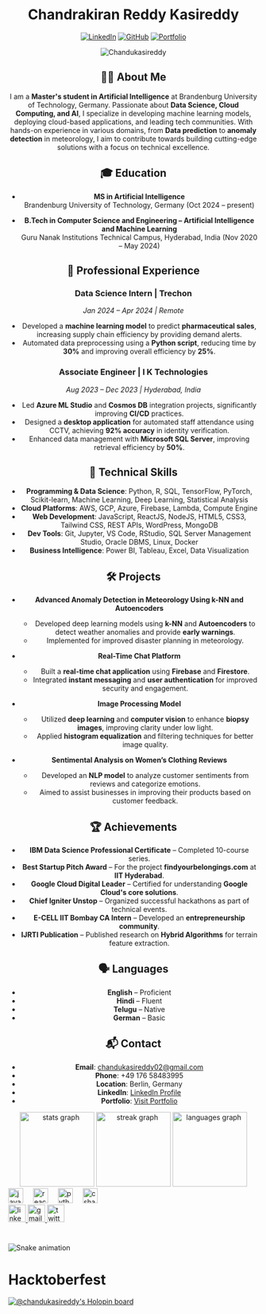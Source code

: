 <div align="center">
  
# Chandrakiran Reddy Kasireddy
[![LinkedIn](https://img.shields.io/badge/LinkedIn-chandrakiranreddy-blue)](https://www.linkedin.com/in/chandrakiranreddy)
[![GitHub](https://img.shields.io/github/followers/chandrakiranreddy?label=follow&style=social)](https://github.com/Chandukasireddy)
[![Portfolio](https://img.shields.io/badge/Portfolio-Visit-brightgreen)](https://chandu.graspins.com/)

<p align="center"> <img src="https://komarev.com/ghpvc/?username=Chandukasireddy&label=Profile%20views&color=0e75b6&style=flat" alt="Chandukasireddy" /> </p>

## 👨‍💻 About Me
I am a **Master's student in Artificial Intelligence** at Brandenburg University of Technology, Germany. Passionate about **Data Science, Cloud Computing, and AI**, I specialize in developing machine learning models, deploying cloud-based applications, and leading tech communities. With hands-on experience in various domains, from **Data prediction** to **anomaly detection** in meteorology, I aim to contribute towards building cutting-edge solutions with a focus on technical excellence.

## 🎓 Education

- **MS in Artificial Intelligence**  
  Brandenburg University of Technology, Germany (Oct 2024 – present)

- **B.Tech in Computer Science and Engineering – Artificial Intelligence and Machine Learning**  
  Guru Nanak Institutions Technical Campus, Hyderabad, India (Nov 2020 – May 2024)

## 💼 Professional Experience

### **Data Science Intern | Trechon**  
*Jan 2024 – Apr 2024 | Remote*
- Developed a **machine learning model** to predict **pharmaceutical sales**, increasing supply chain efficiency by providing demand alerts.
- Automated data preprocessing using a **Python script**, reducing time by **30%** and improving overall efficiency by **25%**.

### **Associate Engineer | I K Technologies**  
*Aug 2023 – Dec 2023 | Hyderabad, India*
- Led **Azure ML Studio** and **Cosmos DB** integration projects, significantly improving **CI/CD** practices.
- Designed a **desktop application** for automated staff attendance using CCTV, achieving **92% accuracy** in identity verification.
- Enhanced data management with **Microsoft SQL Server**, improving retrieval efficiency by **50%**.

## 🔧 Technical Skills

- **Programming & Data Science**: Python, R, SQL, TensorFlow, PyTorch, Scikit-learn, Machine Learning, Deep Learning, Statistical Analysis
- **Cloud Platforms**: AWS, GCP, Azure, Firebase, Lambda, Compute Engine
- **Web Development**: JavaScript, ReactJS, NodeJS, HTML5, CSS3, Tailwind CSS, REST APIs, WordPress, MongoDB
- **Dev Tools**: Git, Jupyter, VS Code, RStudio, SQL Server Management Studio, Oracle DBMS, Linux, Docker
- **Business Intelligence**: Power BI, Tableau, Excel, Data Visualization

## 🛠 Projects

- **Advanced Anomaly Detection in Meteorology Using k-NN and Autoencoders**
  - Developed deep learning models using **k-NN** and **Autoencoders** to detect weather anomalies and provide **early warnings**.
  - Implemented for improved disaster planning in meteorology.

- **Real-Time Chat Platform**
  - Built a **real-time chat application** using **Firebase** and **Firestore**.
  - Integrated **instant messaging** and **user authentication** for improved security and engagement.

- **Image Processing Model**
  - Utilized **deep learning** and **computer vision** to enhance **biopsy images**, improving clarity under low light.
  - Applied **histogram equalization** and filtering techniques for better image quality.

- **Sentimental Analysis on Women’s Clothing Reviews**
  - Developed an **NLP model** to analyze customer sentiments from reviews and categorize emotions.
  - Aimed to assist businesses in improving their products based on customer feedback.

## 🏆 Achievements

- **IBM Data Science Professional Certificate** – Completed 10-course series.
- **Best Startup Pitch Award** – For the project **findyourbelongings.com** at **IIT Hyderabad**.
- **Google Cloud Digital Leader** – Certified for understanding **Google Cloud's core solutions**.
- **Chief Igniter Unstop** – Organized successful hackathons as part of technical events.
- **E-CELL IIT Bombay CA Intern** – Developed an **entrepreneurship community**.
- **IJRTI Publication** – Published research on **Hybrid Algorithms** for terrain feature extraction.

## 🗣 Languages

- **English** – Proficient
- **Hindi** – Fluent
- **Telugu** – Native
- **German** – Basic

## 📬 Contact

- **Email**: [chandukasireddy02@gmail.com](mailto:chandukasireddy02@gmail.com)
- **Phone**: +49 176 58483995
- **Location**: Berlin, Germany
- **LinkedIn**: [LinkedIn Profile](https://www.linkedin.com/in/chandrakiranreddy)
- **Portfolio**: [Visit Portfolio](https://chandukasireddy.netlify.app/)

</div>

<div align="center">
  <img src="https://github-readme-stats.vercel.app/api?username=chandukasireddy&hide_title=false&hide_rank=false&show_icons=true&include_all_commits=true&count_private=true&disable_animations=false&theme=dracula&locale=en&hide_border=false" height="150" alt="stats graph"  />
  <img src="https://streak-stats.demolab.com?user=chandukasireddy&locale=en&mode=daily&theme=dracula&hide_border=false&border_radius=5" height="150" alt="streak graph"  />
  <img src="https://github-readme-stats.vercel.app/api/top-langs?username=chandukasireddy&locale=en&hide_title=false&layout=compact&card_width=320&langs_count=5&theme=dracula&hide_border=false" height="150" alt="languages graph"  />
</div>

<div align="left">
  <img src="https://cdn.jsdelivr.net/gh/devicons/devicon/icons/javascript/javascript-original.svg" height="30" alt="javascript logo"  />
  <img width="12" />
  <img src="https://cdn.jsdelivr.net/gh/devicons/devicon/icons/react/react-original.svg" height="30" alt="react logo"  />
  <img width="12" />
  <img src="https://cdn.jsdelivr.net/gh/devicons/devicon/icons/python/python-original.svg" height="30" alt="python logo"  />
  <img width="12" />
  <img src="https://cdn.jsdelivr.net/gh/devicons/devicon/icons/csharp/csharp-original.svg" height="30" alt="csharp logo"  />
</div>

<div align="left">
  <a href="https://www.linkedin.com/in/chandukasireddy/" target="_blank">
    <img src="https://img.shields.io/static/v1?message=LinkedIn&logo=linkedin&label=&color=0077B5&logoColor=white&labelColor=&style=for-the-badge" height="35" alt="linkedin logo"  />
  </a>
  <a href="chandrakiranreddy2406@gmail.com" target="_blank">
    <img src="https://img.shields.io/static/v1?message=Gmail&logo=gmail&label=&color=D14836&logoColor=white&labelColor=&style=for-the-badge" height="35" alt="gmail logo"  />
  </a>
  <a href="https://twitter.com/chandu_2406" target="_blank">
    <img src="https://img.shields.io/static/v1?message=Twitter&logo=twitter&label=&color=1DA1F2&logoColor=white&labelColor=&style=for-the-badge" height="35" alt="twitter logo"  />
  </a>
</div>

###

<br clear="both">

<img src="https://raw.githubusercontent.com/chandukasireddy/chandukasireddy/output/snake.svg" alt="Snake animation" />

###
# Hacktoberfest

[![@chandukasireddy's Holopin board](https://holopin.me/chandukasireddy)](https://holopin.io/@chandukasireddy)


